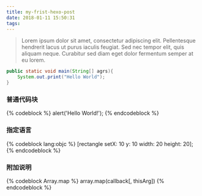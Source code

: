 ```yaml
---
title: my-frist-hexo-post
date: 2018-01-11 15:50:31
tags:
---
```

> Lorem ipsum dolor sit amet, consectetur adipiscing elit. Pellentesque hendrerit lacus ut purus iaculis feugiat. Sed nec tempor elit, quis aliquam neque. Curabitur sed diam eget dolor fermentum semper at eu lorem.

```java
public static void main(String[] agrs){
	System.out.print("Hello World");
}

```
### 普通代码块
{% codeblock %}
alert('Hello World!');
{% endcodeblock %}

### 指定语言
{% codeblock lang:objc %}
	[rectangle setX: 10 y: 10 width: 20 height: 20];
{% endcodeblock %}

### 附加说明
{% codeblock Array.map %}
	array.map(callback[, thisArg])
{% endcodeblock %}


